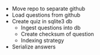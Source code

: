* Move repo to separate github
* Load questions from github
* Create quiz in sqlite3 db
  * Ingest questions into db
  * Create checksum of question
  * Indexing strategy
* Serialize answers
